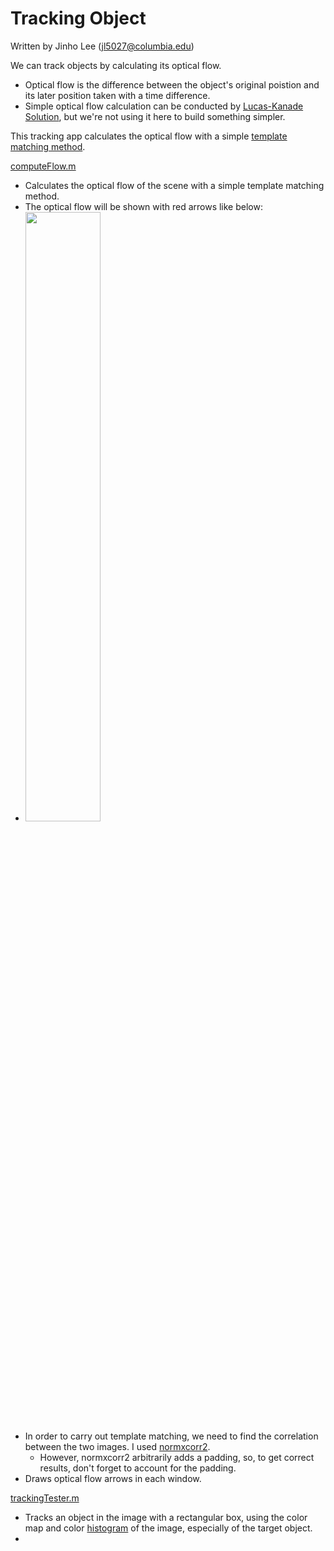 # Tracking Object

Written by Jinho Lee (jl5027@columbia.edu)

We can track objects by calculating its optical flow.
- Optical flow is the difference between the object's original poistion and its later position taken with a time difference. 
- Simple optical flow calculation can be conducted by [Lucas-Kanade Solution](https://en.wikipedia.org/wiki/Lucas%E2%80%93Kanade_method), but we're not using it here to build something simpler.

This tracking app calculates the optical flow with a simple [template matching method](https://en.wikipedia.org/wiki/Template_matching#:~:text=Template%20matching%20is%20a%20technique,to%20detect%20edges%20in%20images.).

[computeFlow.m](https://github.com/JinhoLee93/Computer_Vision/blob/main/tracking_object/computeFlow.m)
- Calculates the optical flow of the scene with a simple template matching method. 
- The optical flow will be shown with red arrows like below:
- <img src="https://user-images.githubusercontent.com/60580427/118400793-1c405c00-b69e-11eb-9d2e-a19bb4f5a6e0.png" height="50%" width="50%">
- In order to carry out template matching, we need to find the correlation between the two images. I used [normxcorr2](https://www.mathworks.com/help/images/ref/normxcorr2.html). 
  - However, normxcorr2 arbitrarily adds a padding, so, to get correct results, don't forget to account for the padding. 
- Draws optical flow arrows in each window.

[trackingTester.m](https://github.com/JinhoLee93/Computer_Vision/blob/main/tracking_object/trackingTester.m)
- Tracks an object in the image with a rectangular box, using the color map and color [histogram](https://en.wikipedia.org/wiki/Histogram) of the image, especially of the target object.
- 
